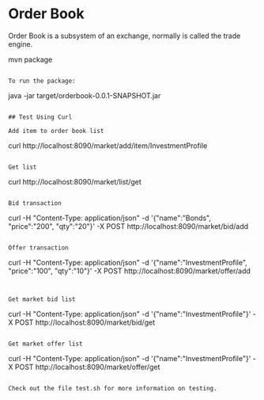 # Order Book
Order Book is a subsystem of an exchange, normally is called the trade engine.


mvn package
```

To run the package:

```
java -jar target/orderbook-0.0.1-SNAPSHOT.jar
```

## Test Using Curl

Add item to order book list
```
curl http://localhost:8090/market/add/item/InvestmentProfile
```

Get list
```
curl http://localhost:8090/market/list/get
```

Bid transaction
```
curl -H "Content-Type: application/json" -d '{"name":"Bonds", "price":"200", "qty":"20"}' -X POST http://localhost:8090/market/bid/add
```

Offer transaction
```
curl -H "Content-Type: application/json" -d '{"name":"InvestmentProfile", "price":"100", "qty":"10"}' -X POST http://localhost:8090/market/offer/add
```


Get market bid list
```
curl -H "Content-Type: application/json" -d '{"name":"InvestmentProfile"}' -X POST http://localhost:8090/market/bid/get
```

Get market offer list
```
curl -H "Content-Type: application/json" -d '{"name":"InvestmentProfile"}' -X POST http://localhost:8090/market/offer/get
```

Check out the file test.sh for more information on testing.





